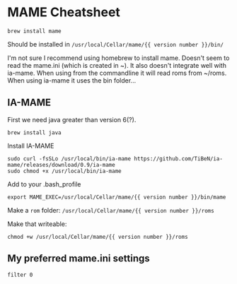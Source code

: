 # MAME Cheatsheet

    brew install mame

Should be installed in `/usr/local/Cellar/mame/{{ version number }}/bin/`

I'm not sure I recommend using homebrew to install mame. Doesn't seem to read the mame.ini (which is created in ~). It also doesn't integrate well with ia-mame. When using from the commandline it will read roms from ~/roms. When using ia-mame it uses the bin folder...

## IA-MAME

First we need java greater than version 6(?).

    brew install java

Install IA-MAME

    sudo curl -fsSLo /usr/local/bin/ia-mame https://github.com/TiBeN/ia-mame/releases/download/0.9/ia-mame
    sudo chmod +x /usr/local/bin/ia-mame

Add to your .bash_profile

    export MAME_EXEC=/usr/local/Cellar/mame/{{ version number }}/bin/mame

Make a `rom` folder: `/usr/local/Cellar/mame/{{ version number }}/roms`

Make that writeable:

    chmod +w /usr/local/Cellar/mame/{{ version number }}/roms

## My preferred mame.ini settings

    filter 0
